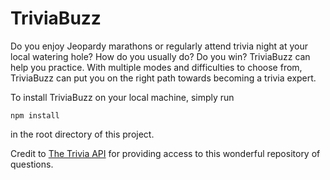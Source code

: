 # TriviaBuzz

Do you enjoy Jeopardy marathons or regularly attend trivia night at your local watering hole? How do you usually do? Do you win? TriviaBuzz can help you practice. With multiple modes and difficulties to choose from, TriviaBuzz can put you on the right path towards becoming a trivia expert.

To install TriviaBuzz on your local machine, simply run

```
npm install
```

in the root directory of this project.

Credit to [The Trivia API](https://the-trivia-api.com/) for providing access to this wonderful repository of questions.
